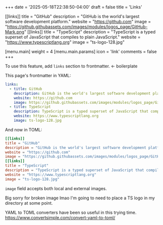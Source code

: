 +++
date = '2025-05-18T22:38:50-04:00'
draft = false
title = 'Links'

[[links]]
title = "GitHub"
description = "GitHub is the world's largest software development platform."
website = "https://github.com"
image = "https://github.githubassets.com/images/modules/logos_page/GitHub-Mark.png"
[[links]]
title = "TypeScript"
description = "TypeScript is a typed superset of JavaScript that compiles to plain JavaScript."
website = "https://www.typescriptlang.org"
image = "ts-logo-128.jpg"

[menu.main]
weight = 4
[menu.main.params]
icon = 'link'
comments = false
+++

To use this feature, add `links` section to frontmatter. <- boilerplate

This page's frontmatter in YAML:

```yaml
links:
  - title: GitHub
    description: GitHub is the world's largest software development platform.
    website: https://github.com
    image: https://github.githubassets.com/images/modules/logos_page/GitHub-Mark.png
  - title: TypeScript
    description: TypeScript is a typed superset of JavaScript that compiles to plain JavaScript.
    website: https://www.typescriptlang.org
    image: ts-logo-128.jpg
```

And now in TOML:
```toml
[[links]]
title = "GitHub"
description = "GitHub is the world's largest software development platform."
website = "https://github.com"
image = "https://github.githubassets.com/images/modules/logos_page/GitHub-Mark.png"
[[links]]
title = "TypeScript"
description = "TypeScript is a typed superset of JavaScript that compiles to plain JavaScript."
website = "https://www.typescriptlang.org"
image = "ts-logo-128.jpg"
```

`image` field accepts both local and external images.

Big sorry for broken image lmao I'm going to need to place a TS logo in my directory at some point.

YAML to TOML converters have been so useful in this trying time. https://www.convertsimple.com/convert-yaml-to-toml/
